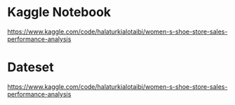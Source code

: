 # Kaggle Notebook 

https://www.kaggle.com/code/halaturkialotaibi/women-s-shoe-store-sales-performance-analysis

# Dateset

https://www.kaggle.com/code/halaturkialotaibi/women-s-shoe-store-sales-performance-analysis
